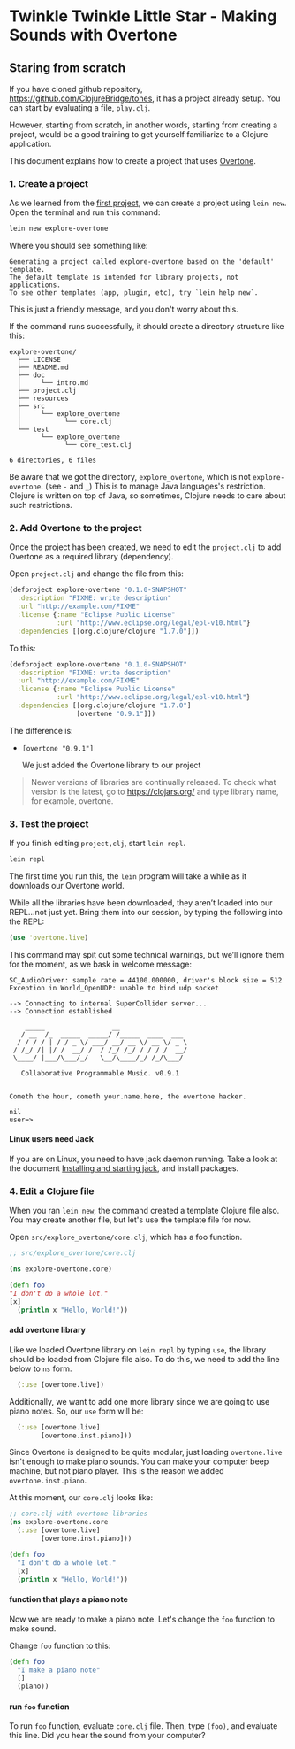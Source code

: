 Twinkle Twinkle Little Star - Making Sounds with Overtone
=================================================

Staring from scratch
---------------------

If you have cloned github repository,
https://github.com/ClojureBridge/tones,
it has a project already setup.
You can start by evaluating a file, `play.clj`.

However, starting from scratch, in another words, starting from
creating a project, would be a good training to get yourself
familiarize to a Clojure application.

This document explains how to create a project that uses [Overtone](https://github.com/overtone/overtone).

### 1. Create a project

As we learned from the
[first project](https://github.com/ClojureBridge/drawing/blob/master/curriculum/first-program.md#create-a-project),
we can create a project using `lein new`. Open the terminal and run this command:

```bash
lein new explore-overtone
```

Where you should see something like:

    Generating a project called explore-overtone based on the 'default' template.
    The default template is intended for library projects, not applications.
    To see other templates (app, plugin, etc), try `lein help new`.

This is just a friendly message, and you don't worry about this.

If the command runs successfully, it should create a directory structure like this:

```
explore-overtone/
  ├── LICENSE
  ├── README.md
  ├── doc
  │     └── intro.md
  ├── project.clj
  ├── resources
  ├── src
  │     └── explore_overtone
  │           └── core.clj
  └── test
        └── explore_overtone
              └── core_test.clj

6 directories, 6 files
```

Be aware that we got the directory, `explore_overtone`, which is not
`explore-overtone`. (see `-` and `_`)
This is to manage Java languages's restriction. Clojure is written on
top of Java, so sometimes, Clojure needs to care about such restrictions.


### 2. Add Overtone to the project

Once the project has been created, we need to edit the
`project.clj` to add Overtone as a required library (dependency).

Open `project.clj` and change the file from this:

```clojure
(defproject explore-overtone "0.1.0-SNAPSHOT"
  :description "FIXME: write description"
  :url "http://example.com/FIXME"
  :license {:name "Eclipse Public License"
            :url "http://www.eclipse.org/legal/epl-v10.html"}
  :dependencies [[org.clojure/clojure "1.7.0"]])
```

To this:

```clojure
(defproject explore-overtone "0.1.0-SNAPSHOT"
  :description "FIXME: write description"
  :url "http://example.com/FIXME"
  :license {:name "Eclipse Public License"
            :url "http://www.eclipse.org/legal/epl-v10.html"}
  :dependencies [[org.clojure/clojure "1.7.0"]
                 [overtone "0.9.1"]])
```

The difference is:

* `[overtone "0.9.1"]`

    We just added the Overtone library to our project


> Newer versions of libraries are continually released.
> To check what version is the latest,  go to https://clojars.org/ and
> type library name, for example, overtone.


### 3. Test the project

If you finish editing `project,clj`, start `lein repl`.

```bash
lein repl
```

The first time you run this, the `lein` program will take a while as
it downloads our Overtone world.

While all the libraries have been downloaded, they aren’t loaded into
our REPL&#x2026;not just yet. Bring them into our session, by typing the
following into the REPL:

```clojure
(use 'overtone.live)
```

This command may spit out some technical warnings, but we’ll ignore
them for the moment, as we bask in welcome message:

    SC_AudioDriver: sample rate = 44100.000000, driver's block size = 512
    Exception in World_OpenUDP: unable to bind udp socket

    --> Connecting to internal SuperCollider server...
    --> Connection established

        _____                 __
       / __  /_  _____  _____/ /_____  ____  ___
      / / / / | / / _ \/ ___/ __/ __ \/ __ \/ _ \
     / /_/ /| |/ /  __/ /  / /_/ /_/ / / / /  __/
     \____/ |___/\___/_/   \__/\____/_/ /_/\___/

       Collaborative Programmable Music. v0.9.1


    Cometh the hour, cometh your.name.here, the overtone hacker.

    nil
    user=>

#### Linux users need Jack

If you are on Linux, you need to have jack daemon running. Take a
look at the document
[Installing and starting jack](http://github.com/overtone/overtone/wiki/Installing-and-starting-jack),
and install packages.


### 4. Edit a Clojure file

When you ran `lein new`, the command created a template Clojure file
also. You may create another file, but let's use the template file for
now.


Open `src/explore_overtone/core.clj`, which has a foo function.

```clojure
;; src/explore_overtone/core.clj

(ns explore-overtone.core)

(defn foo
"I don't do a whole lot."
[x]
  (println x "Hello, World!"))
```

#### add overtone library

Like we loaded Overtone library on `lein repl` by typing `use`,
the library should be loaded from Clojure file also.
To do this, we need to add the line below to `ns` form.

```clojure
  (:use [overtone.live])
```

Additionally, we want to add one more library since we are going to
use piano notes. So, our `use` form will be:

```clojure
  (:use [overtone.live]
        [overtone.inst.piano]))
```

Since Overtone is designed to be quite modular, just loading
`overtone.live` isn't enough to make piano sounds.
You can make your computer beep machine, but not piano player.
This is the reason we added `overtone.inst.piano`.

At this moment, our `core.clj` looks like:

```clojure.clj
;; core.clj with overtone libraries
(ns explore-overtone.core
  (:use [overtone.live]
        [overtone.inst.piano]))

(defn foo
  "I don't do a whole lot."
  [x]
  (println x "Hello, World!"))
```

#### function that plays a piano note

Now we are ready to make a piano note.
Let's change the `foo` function to make sound.

Change `foo` function to this:

```clojure
(defn foo
  "I make a piano note"
  []
  (piano))
```

#### run `foo` function

To run `foo` function, evaluate `core.clj` file.
Then, type `(foo)`, and evaluate this line.
Did you hear the sound from your computer?
